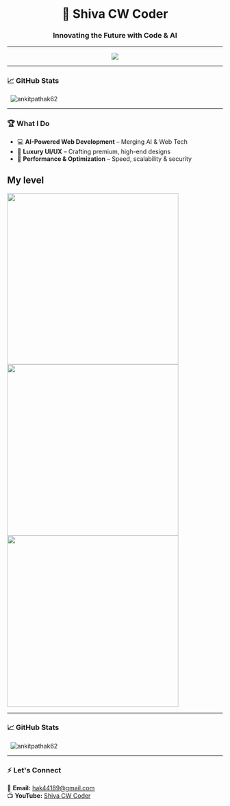 <h1 align="center">🚀 Shiva CW Coder</h1>
<h3 align="center">Innovating the Future with Code & AI</h3>

---

<p align="center">
  <img src="https://skillicons.dev/icons?i=html,css,js,react,python,github,ai" />
</p>

---

### 📈 **GitHub Stats**
<p>&nbsp;
  <img align="center" src="https://github-readme-stats.vercel.app/api?username=ankitpathak62&show_icons=true&locale=en" alt="ankitpathak62" />
</p>


---

### 🏆 **What I Do**
- 💻 **AI-Powered Web Development** – Merging AI & Web Tech  
- 🎨 **Luxury UI/UX** – Crafting premium, high-end designs  
- 🚀 **Performance & Optimization** – Speed, scalability & security
  

## My level
<!-- Pehla Image -->
<img src="https://www.dataquest.io/wp-content/uploads/2024/03/Python-Project-Ideas_-Advanced-Level-1536x822.png.webp" width="400">

<br>

<!-- Dusra Image -->
<img src="https://www.dataquest.io/wp-content/uploads/2024/03/Python-Project-Ideas_-Intermediate-Level.png.webp" width="400">

<br>

<img src="https://www.dataquest.io/wp-content/uploads/2024/03/Python-Project-Ideas_-Beginner-Level.png.webp" width="400">

---

### 📈 **GitHub Stats**
<p>&nbsp;
  <img align="center" src="https://github-readme-stats.vercel.app/api?username=ankitpathak62&show_icons=true&locale=en" alt="ankitpathak62" />
</p>

----

### ⚡ **Let's Connect**
📩 **Email:** hak44189@gmail.com    
📺 **YouTube:** [Shiva CW Coder](www.youtube.com/@Shiva-Coder)  


